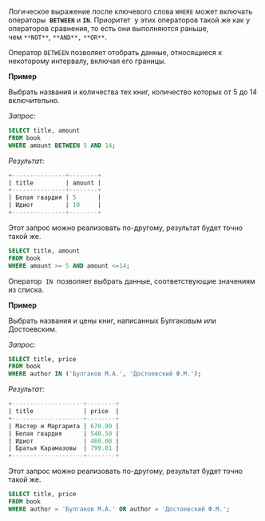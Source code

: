 Логическое выражение после ключевого слова `WHERE` может включать операторы  **`BETWEEN`** и **`IN`**. Приоритет  у этих операторов такой же как у операторов сравнения, то есть они выполняются раньше, чем `**NOT**`, `**AND**,` `**OR**`.

Оператор `BETWEEN` позволяет отобрать данные, относящиеся к некоторому интервалу, включая его границы.

**Пример**

Выбрать названия и количества тех книг, количество которых от 5 до 14 включительно.

_Запрос:_
```sql
SELECT title, amount 
FROM book
WHERE amount BETWEEN 5 AND 14;
```

_Результат:_
```sql
+---------------+--------+
| title         | amount |
+---------------+--------+
| Белая гвардия | 5      |
| Идиот         | 10     |
+---------------+--------+
```

Этот запрос можно реализовать по-другому, результат будет точно такой же.

```sql
SELECT title, amount 
FROM book
WHERE amount >= 5 AND amount <=14;
```

Оператор  `IN`  позволяет выбрать данные, соответствующие значениям из списка.

**Пример**

Выбрать названия и цены книг, написанных Булгаковым или Достоевским.

_Запрос:_

```sql
SELECT title, price 
FROM book
WHERE author IN ('Булгаков М.А.', 'Достоевский Ф.М.');
```

_Результат:_
```sql
+--------------------+--------+
| title              | price  |
+--------------------+--------+
| Мастер и Маргарита | 670.99 |
| Белая гвардия      | 540.50 |
| Идиот              | 460.00 |
| Братья Карамазовы  | 799.01 |
+--------------------+--------+
```

Этот запрос можно реализовать по-другому, результат будет точно такой же.

```sql
SELECT title, price 
FROM book
WHERE author = 'Булгаков М.А.' OR author = 'Достоевский Ф.М.';
```
